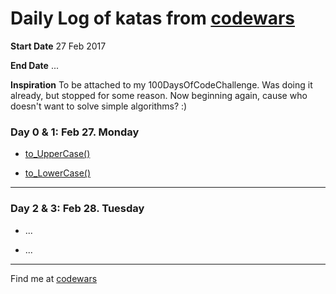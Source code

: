 # Daily Log of katas from [codewars](https://www.codewars.com)

**Start Date** 27 Feb 2017

**End Date** ...

**Inspiration** To be attached to my 100DaysOfCodeChallenge. Was doing it already, but stopped for some reason. Now beginning again, cause who doesn't want to solve simple algorithms? :)


### Day 0 & 1: Feb 27. Monday
- [to_UpperCase()](https://www.codewars.com/kata/beginner-friendly-uppercase-a-string/train/javascript)

- [to_LowerCase()](https://www.codewars.com/kata/beginner-friendly-lowercase-letters/train/javascript)

<hr/>


### Day 2 & 3: Feb 28. Tuesday
- ...

- ...

<hr/>


Find me at [codewars](https://www.codewars.com/users/intercoder)